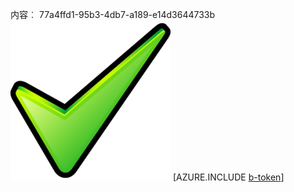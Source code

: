 内容︰ 77a4ffd1-95b3-4db7-a189-e14d3644733b![图像](a360cd87-7d90-4e17-808d-47b64a0e4f68.png)
[AZURE.INCLUDE [b-token](4f01b62a-68ce-451c-9b03-2837343d0cb2.md)]
